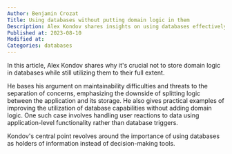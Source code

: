 ```yaml
---
Author: Benjamin Crozat
Title: Using databases without putting domain logic in them
Description: Alex Kondov shares insights on using databases effectively without complicating it with domain logic, with useful examples explored.
Published at: 2023-08-10
Modified at: 
Categories: databases
---
```


In this article, Alex Kondov shares why it's crucial not to store domain logic in databases while still utilizing them to their full extent.

He bases his argument on maintainability difficulties and threats to the separation of concerns, emphasizing the downside of splitting logic between the application and its storage. He also gives practical examples of improving the utilization of database capabilities without adding domain logic. One such case involves handling user reactions to data using application-level functionality rather than database triggers.

Kondov's central point revolves around the importance of using databases as holders of information instead of decision-making tools.

